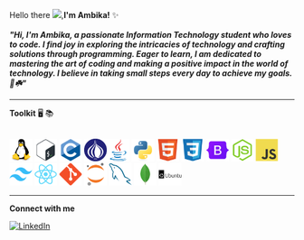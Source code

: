 Hello there <img src="https://raw.githubusercontent.com/MartinHeinz/MartinHeinz/master/wave.gif" width="30px">,<b>I'm Ambika!</b> :sparkles: <br>
<br>
<b><i>"Hi, I'm Ambika, a passionate Information Technology student who loves to code. I find joy in exploring the intricacies of technology and crafting solutions through programming. Eager to learn, I am dedicated to mastering the art of coding and making a positive impact in the world of technology. I believe in taking small steps every day to achieve my goals.🚀☘️"</i></b><br>


<hr>

<b>Toolkit</b> :desktop_computer: :books: <br>
<br>

<img src="https://github.com/devicons/devicon/blob/master/icons/linux/linux-original.svg" width="40px" height="40px">  <img src="https://github.com/devicons/devicon/blob/master/icons/bash/bash-original.svg" width="40px" height="40px">  <img src="https://github.com/devicons/devicon/blob/master/icons/c/c-original.svg" width="40px" height="40px">  <img src="https://github.com/devicons/devicon/blob/master/icons/perl/perl-original.svg" width="40px" height="40px"><img src="https://github.com/devicons/devicon/blob/master/icons/java/java-original.svg" width="40px" height="40px">  <img src="https://github.com/devicons/devicon/blob/master/icons/python/python-original.svg" width="40px" height="40px">  <img src="https://github.com/devicons/devicon/blob/master/icons/html5/html5-original.svg" width="40px" height="40px">  <img src="https://github.com/devicons/devicon/blob/master/icons/css3/css3-original.svg" width="40px" height="40px">  <img src="https://github.com/devicons/devicon/blob/master/icons/bootstrap/bootstrap-original.svg" width="40px" height="40px">    <img src="https://github.com/devicons/devicon/blob/master/icons/nodejs/nodejs-original.svg" width="40px" height="40px">  <img src="https://github.com/devicons/devicon/blob/master/icons/javascript/javascript-original.svg" width="40px" height="40px">   <img src="https://github.com/devicons/devicon/blob/master/icons/tailwindcss/tailwindcss-plain.svg" width="40px" height="40px">   <img src="https://github.com/devicons/devicon/blob/master/icons/react/react-original.svg" width="40px" height="40px">  <img src="https://github.com/devicons/devicon/blob/master/icons/git/git-original.svg" width="40px" height="40px">  <img src="https://github.com/devicons/devicon/blob/master/icons/jupyter/jupyter-original.svg" width="40px" height="40px">   <img src="https://github.com/devicons/devicon/blob/master/icons/mysql/mysql-original.svg" width="40px" height="40px">   <img src="https://github.com/devicons/devicon/blob/master/icons/mongodb/mongodb-original.svg" width="40px" height="40px">   <img src="https://github.com/devicons/devicon/blob/master/icons/ubuntu/ubuntu-plain-wordmark.svg" width="40px" height="40px">
<br>
<hr>

<b>Connect with me</b>
<br>

[![LinkedIn](https://img.icons8.com/fluent/48/000000/linkedin.png)](https://www.linkedin.com/in/ambika01)











<!--
**AmbikaSubramanian/AmbikaSubramanian** is a ✨ _special_ ✨ repository because its `README.md` (this file) appears on your GitHub profile.

Here are some ideas to get you started:

- 🔭 I’m currently working on ...
- 🌱 I’m currently learning ...
- 👯 I’m looking to collaborate on ...
- 🤔 I’m looking for help with ...
- 💬 Ask me about ...
- 📫 How to reach me: ...
- 😄 Pronouns: ...
- ⚡ Fun fact: ...
-->
